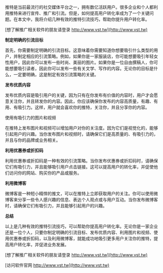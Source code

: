 推特是当前最流行的社交媒体平台之一，拥有数亿活跃用户。很多企业和个人都利用推特来进行宣传、推广和引流。但是，如何提高用户转化率成为了一个关键问题。在本文中，我将介绍几种有效的推特引流技巧，帮助你提升用户转化率。

[想了解推广相关软件的朋友请登录 http://www.vst.tw](http://www.vst.tw)

**制定明确的引流目标**

首先，你需要制定明确的引流目标。这意味着你需要知道你想要吸引什么类型的用户，并制定相应的引流策略。例如，如果你是一家服装店，你可能想要吸引年轻女性用户，因此你可以发布一些时尚、美丽的图片。如果你是一位自由撰稿人，你可能想要吸引读者，因此你可以发布一些有关文学、写作的内容。无论你的目标是什么，一定要明确，这是制定有效引流策略的关键。

**发布优质内容**

发布优质内容是吸引用户的关键，因为只有在你发布有价值的内容时，用户才会愿意关注你，并且转发你的内容。因此，你应该确保你发布的内容高质量，有趣、有用、有吸引力。这样，用户就会喜欢你的推特，关注你，并且分享你的内容。

使用有吸引力的图片和视频

在推特上发布图片和视频可以增加用户对你的关注度。因为它们是视觉化的，能够引起用户的兴趣。当你发布图片和视频时，请确保它们是高质量的、有吸引力的，并且与你的品牌或业务相关。

**利用优惠券或折扣码**

利用优惠券或折扣码是一种有效的引流策略。当你发布优惠券或折扣码时，请确保它们有吸引力，并且能够吸引用户点击链接。这可以提高用户的转化率，并促使他们访问你的网站、购买你的产品或服务。

**利用微博客**

微博客是一种短小精悍的推文，可以在推特上立即获取用户的关注。你可以使用微博客来分享一些令人感兴趣的信息、表达个人观点或与用户互动。当你发布微博客时，请确保它们有吸引力，并且能够引起用户的兴趣。

**总结**

以上是几种有效的推特引流技巧，可以帮助你提高用户转化率。无论你是一家企业还是一位个人，只要你制定明确的引流目标、发布优质内容、利用图片和视频、使用优惠券或折扣码，以及利用微博客，就能成功地吸引更多用户关注你的推特，提高用户转化率，并促进业务发展。

[想了解推广相关软件的朋友请登录 http://www.vst.tw](http://www.vst.tw)


[访问软件官网 http://www.vst.tw](http://www.vst.tw)
